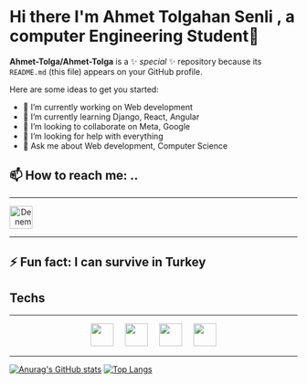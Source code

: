 # Hi there I'm Ahmet Tolgahan Senli , a computer Engineering Student👋


**Ahmet-Tolga/Ahmet-Tolga** is a ✨ _special_ ✨ repository because its `README.md` (this file) appears on your GitHub profile.

Here are some ideas to get you started:

- 🔭 I’m currently working on Web development
- 🌱 I’m currently learning Django, React, Angular
- 👯 I’m looking to collaborate on  Meta, Google
- 🤔 I’m looking for help with everything
- 💬 Ask me about Web development, Computer Science
## 📫 How to reach me: ..
<a href="https://github.com/Ahmet-Tolga/Ahmet-Tolga/" align="end" target="_blank"><hr><img src="https://user-images.githubusercontent.com/103315343/230851341-79ebfed0-055e-4cef-a7e7-e428442d24e7.png" alt="Deneme" width="40" heigth="40"><hr></a>

## ⚡ Fun fact: I can survive in Turkey

## Techs
<hr>
<div align="center" ><img src="https://user-images.githubusercontent.com/103315343/230853274-335cc047-59d2-445c-8fb2-3a241387e031.png" width="40" heigth="40">&nbsp;&nbsp;&nbsp;&nbsp;&nbsp;<img src="https://user-images.githubusercontent.com/103315343/230853697-97420ad5-d785-4a87-a0a1-73dcd95df02d.png" width="40" heigth="40">&nbsp;&nbsp;&nbsp;&nbsp;&nbsp;<img src="https://user-images.githubusercontent.com/103315343/230853526-f392eee8-ef41-44f6-b975-07ebd9d437a4.png" width="40" heigth="40">&nbsp;&nbsp;&nbsp;&nbsp;&nbsp;<img src="https://user-images.githubusercontent.com/103315343/230855039-63939e16-2145-46aa-9cfc-013c2aa1035f.png" width="40" heigth="40"></div>
<hr>

[![Anurag's GitHub stats](https://github-readme-stats.vercel.app/api?username=ahmet-tolga)](https://github.com/ahmet-tolga/github-readme-stats)
[![Top Langs](https://github-readme-stats.vercel.app/api/top-langs/?username=ahmet-tolga)](https://github.com/ahmet-tolga/github-readme-stats)
